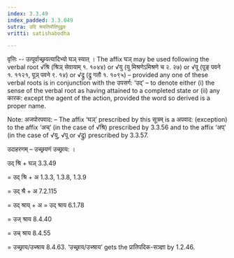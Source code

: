 ```yaml
---
index: 3.3.49
index_padded: 3.3.049
sutra: उदि श्रयतियौतिपूद्रुवः
vritti: satishabodha

---
```

वृत्तिः -- उत्पूर्वाच्छ्रयत्यादिभ्यो घञ् स्यात् । The affix घञ् may be used following the verbal root √श्रि (श्रिञ् सेवायाम् १. १०४४) or √यु (यु मिश्रणेऽमिश्रणे च २. २७) or √पू (पूङ् पवने १. ११२१, पूञ् पवने ९. १४) or √द्रु (द्रु गतौ १. १०९५) – provided any one of these verbal roots is in conjunction with the उपसर्ग: ‘उद्’ – to denote either (i) the sense of the verbal root as having attained to a completed state or (ii) any कारक: except the agent of the action, provided the word so derived is a proper name.

Note: अजपोरपवाद: – The affix ‘घञ्’ prescribed by this सूत्रम् is a अपवाद: (exception) to the affix ‘अच्’ (in the case of √श्रि) prescribed by 3.3.56 and to the affix ‘अप्’ (in the case of √यु, √पू or √द्रु) prescribed by 3.3.57.


उदाहरणम् – उच्छ्रयणं उच्छ्राय: ।


उद् श्रि + घञ् 3.3.49

= उद् श्रि + अ 1.3.3, 1.3.8, 1.3.9

= उद् श्रै + अ 7.2.115

= उद् श्राय् + अ = उद् श्राय 6.1.78

= उज् श्राय 8.4.40

= उच् श्राय 8.4.55

= उच्छ्राय/उच्श्राय 8.4.63. ‘उच्छ्राय/उच्श्राय’ gets the प्रातिपदिक-सञ्ज्ञा by 1.2.46.